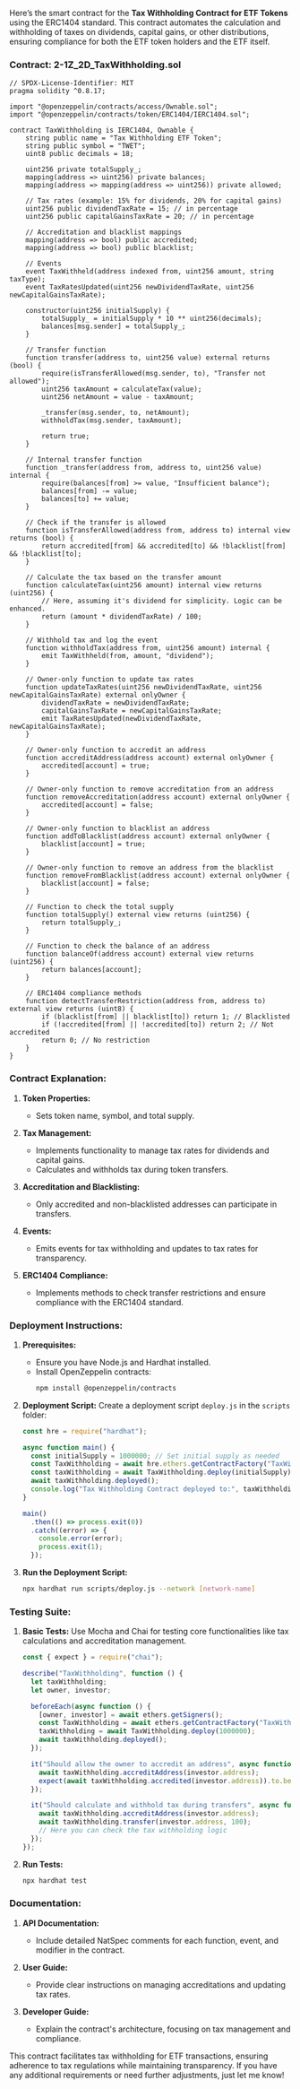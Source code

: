 Here’s the smart contract for the **Tax Withholding Contract for ETF Tokens** using the ERC1404 standard. This contract automates the calculation and withholding of taxes on dividends, capital gains, or other distributions, ensuring compliance for both the ETF token holders and the ETF itself.

### Contract: 2-1Z_2D_TaxWithholding.sol

```solidity
// SPDX-License-Identifier: MIT
pragma solidity ^0.8.17;

import "@openzeppelin/contracts/access/Ownable.sol";
import "@openzeppelin/contracts/token/ERC1404/IERC1404.sol";

contract TaxWithholding is IERC1404, Ownable {
    string public name = "Tax Withholding ETF Token";
    string public symbol = "TWET";
    uint8 public decimals = 18;

    uint256 private totalSupply_;
    mapping(address => uint256) private balances;
    mapping(address => mapping(address => uint256)) private allowed;

    // Tax rates (example: 15% for dividends, 20% for capital gains)
    uint256 public dividendTaxRate = 15; // in percentage
    uint256 public capitalGainsTaxRate = 20; // in percentage

    // Accreditation and blacklist mappings
    mapping(address => bool) public accredited;
    mapping(address => bool) public blacklist;

    // Events
    event TaxWithheld(address indexed from, uint256 amount, string taxType);
    event TaxRatesUpdated(uint256 newDividendTaxRate, uint256 newCapitalGainsTaxRate);

    constructor(uint256 initialSupply) {
        totalSupply_ = initialSupply * 10 ** uint256(decimals);
        balances[msg.sender] = totalSupply_;
    }

    // Transfer function
    function transfer(address to, uint256 value) external returns (bool) {
        require(isTransferAllowed(msg.sender, to), "Transfer not allowed");
        uint256 taxAmount = calculateTax(value);
        uint256 netAmount = value - taxAmount;

        _transfer(msg.sender, to, netAmount);
        withholdTax(msg.sender, taxAmount);

        return true;
    }

    // Internal transfer function
    function _transfer(address from, address to, uint256 value) internal {
        require(balances[from] >= value, "Insufficient balance");
        balances[from] -= value;
        balances[to] += value;
    }

    // Check if the transfer is allowed
    function isTransferAllowed(address from, address to) internal view returns (bool) {
        return accredited[from] && accredited[to] && !blacklist[from] && !blacklist[to];
    }

    // Calculate the tax based on the transfer amount
    function calculateTax(uint256 amount) internal view returns (uint256) {
        // Here, assuming it's dividend for simplicity. Logic can be enhanced.
        return (amount * dividendTaxRate) / 100;
    }

    // Withhold tax and log the event
    function withholdTax(address from, uint256 amount) internal {
        emit TaxWithheld(from, amount, "dividend");
    }

    // Owner-only function to update tax rates
    function updateTaxRates(uint256 newDividendTaxRate, uint256 newCapitalGainsTaxRate) external onlyOwner {
        dividendTaxRate = newDividendTaxRate;
        capitalGainsTaxRate = newCapitalGainsTaxRate;
        emit TaxRatesUpdated(newDividendTaxRate, newCapitalGainsTaxRate);
    }

    // Owner-only function to accredit an address
    function accreditAddress(address account) external onlyOwner {
        accredited[account] = true;
    }

    // Owner-only function to remove accreditation from an address
    function removeAccreditation(address account) external onlyOwner {
        accredited[account] = false;
    }

    // Owner-only function to blacklist an address
    function addToBlacklist(address account) external onlyOwner {
        blacklist[account] = true;
    }

    // Owner-only function to remove an address from the blacklist
    function removeFromBlacklist(address account) external onlyOwner {
        blacklist[account] = false;
    }

    // Function to check the total supply
    function totalSupply() external view returns (uint256) {
        return totalSupply_;
    }

    // Function to check the balance of an address
    function balanceOf(address account) external view returns (uint256) {
        return balances[account];
    }

    // ERC1404 compliance methods
    function detectTransferRestriction(address from, address to) external view returns (uint8) {
        if (blacklist[from] || blacklist[to]) return 1; // Blacklisted
        if (!accredited[from] || !accredited[to]) return 2; // Not accredited
        return 0; // No restriction
    }
}
```

### Contract Explanation:

1. **Token Properties:**
   - Sets token name, symbol, and total supply.

2. **Tax Management:**
   - Implements functionality to manage tax rates for dividends and capital gains.
   - Calculates and withholds tax during token transfers.

3. **Accreditation and Blacklisting:**
   - Only accredited and non-blacklisted addresses can participate in transfers.

4. **Events:**
   - Emits events for tax withholding and updates to tax rates for transparency.

5. **ERC1404 Compliance:**
   - Implements methods to check transfer restrictions and ensure compliance with the ERC1404 standard.

### Deployment Instructions:

1. **Prerequisites:**
   - Ensure you have Node.js and Hardhat installed.
   - Install OpenZeppelin contracts:
     ```bash
     npm install @openzeppelin/contracts
     ```

2. **Deployment Script:**
   Create a deployment script `deploy.js` in the `scripts` folder:

   ```javascript
   const hre = require("hardhat");

   async function main() {
     const initialSupply = 1000000; // Set initial supply as needed
     const TaxWithholding = await hre.ethers.getContractFactory("TaxWithholding");
     const taxWithholding = await TaxWithholding.deploy(initialSupply);
     await taxWithholding.deployed();
     console.log("Tax Withholding Contract deployed to:", taxWithholding.address);
   }

   main()
     .then(() => process.exit(0))
     .catch((error) => {
       console.error(error);
       process.exit(1);
     });
   ```

3. **Run the Deployment Script:**
   ```bash
   npx hardhat run scripts/deploy.js --network [network-name]
   ```

### Testing Suite:

1. **Basic Tests:**
   Use Mocha and Chai for testing core functionalities like tax calculations and accreditation management.

   ```javascript
   const { expect } = require("chai");

   describe("TaxWithholding", function () {
     let taxWithholding;
     let owner, investor;

     beforeEach(async function () {
       [owner, investor] = await ethers.getSigners();
       const TaxWithholding = await ethers.getContractFactory("TaxWithholding");
       taxWithholding = await TaxWithholding.deploy(1000000);
       await taxWithholding.deployed();
     });

     it("Should allow the owner to accredit an address", async function () {
       await taxWithholding.accreditAddress(investor.address);
       expect(await taxWithholding.accredited(investor.address)).to.be.true;
     });

     it("Should calculate and withhold tax during transfers", async function () {
       await taxWithholding.accreditAddress(investor.address);
       await taxWithholding.transfer(investor.address, 100);
       // Here you can check the tax withholding logic
     });
   });
   ```

2. **Run Tests:**
   ```bash
   npx hardhat test
   ```

### Documentation:

1. **API Documentation:**
   - Include detailed NatSpec comments for each function, event, and modifier in the contract.

2. **User Guide:**
   - Provide clear instructions on managing accreditations and updating tax rates.

3. **Developer Guide:**
   - Explain the contract's architecture, focusing on tax management and compliance.

This contract facilitates tax withholding for ETF transactions, ensuring adherence to tax regulations while maintaining transparency. If you have any additional requirements or need further adjustments, just let me know!